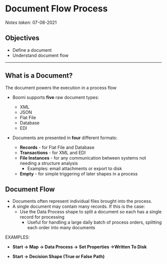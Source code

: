 # Document Flow Process

*Notes taken*: 07-08-2021

## Objectives

* Define a document
* Understand document flow

---

## What is a Document?

The document powers the execution in a process flow

* Boomi supports **five** raw document types:
  * XML
  * JSON
  * Flat File
  * Database
  * EDI

* Documents are presented in **four** different formats:
  * **Records** - for Flat File and Database
  * **Transactions** - for XML and EDI
  * **File Instances** - for any communication between systems not needing a structure analysis
    * Examples: email attachments or export to disk
  * **Empty** - for simple triggering of later shapes in a process

## Document Flow

* Documents often represent individual files brought into the process.
* A single document may contain many records. If this is the case:
  * Use the Data Process shape to split a document so each has a single record for processing
    * Useful for handling a large daily batch of process orders, splitting each order into many documents

EXAMPLES:

* **Start -> Map -> Data Process -> Set Properties ->Written To Disk**

* **Start -> Decision Shape (True or False Path)**
